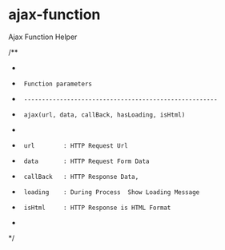 # ajax-function
Ajax Function Helper

/**
 * <pre>
 *      Function parameters
 *      ------------------------------------------------------
 *      ajax(url, data, callBack, hasLoading, isHtml)
 *
 *      url        : HTTP Request Url
 *      data  	   : HTTP Request Form Data
 *      callBack   : HTTP Response Data,
 *      loading    : During Process  Show Loading Message
 *      isHtml     : HTTP Response is HTML Format
 * </pre>
 */
